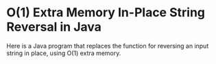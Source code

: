 # O(1) Extra Memory In-Place String Reversal in Java

Here is a Java program that replaces the function for reversing an input string in place, using O(1) extra memory.
